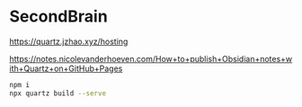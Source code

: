 # SecondBrain

https://quartz.jzhao.xyz/hosting

https://notes.nicolevanderhoeven.com/How+to+publish+Obsidian+notes+with+Quartz+on+GitHub+Pages

```bash
npm i
npx quartz build --serve
```